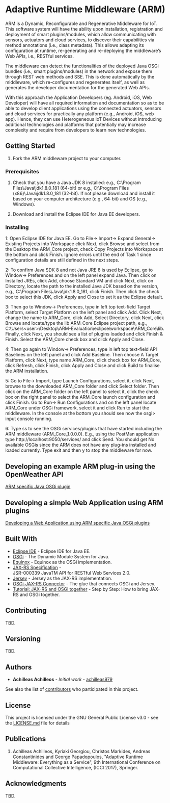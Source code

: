 # Adaptive Runtime Middleware (ARM)

ARM is a Dynamic, Reconfigurable and Regenerative Middleware for IoT. This software system will have the ability upon installation, registration and deployment of smart plugins/modules, which allow communicating with sensors, actuators and cloud services, to discover their capabilities via method annotations (i.e., class metadata). This allows adapting its configuration at runtime, re-generating and re-deploying the middleware’s Web APIs, i.e., RESTful services.

The middleware can detect the functionalities of the deployed Java OSGi bundles (i.e., smart plugins/modules) in the network and expose them through REST web methods and SSE. This is done automatically by the middleware, which re-configures and regenerates itself, as well as generates the developer documentation for the generated Web APIs. 

With this approach the Application Developers (eg. Android, iOS, Web Developer) will have all required information and documentation so as to be able to develop client applications using the connected actuators, sensors and cloud services for practically any platform (e.g., Android, iOS, web app). Hence, they can use Heterogeneous  IoT Devices without introducing additional technologies and platforms that potentially may increase complexity and require from developers to learn new technologies.

## Getting Started

1. Fork the ARM middleware project to your computer.

### Prerequisites

1. Check that you have a Java JDK 8 installed: e.g., C:\Program Files\Java\jdk1.8.0_181 (64-bit) or e.g., C:\Program Files (x86)\Java\jdk1.8.0_181 (32-bit). If not please download and install it based on your computer architecture (e.g., 64-bit) and OS (e.g., Windows).

2. Download and install the Eclipse IDE for Java EE developers.  

### Installing

1: Open Eclipse IDE for Java EE. Go to File-> Import-> Expand General-> Existing Projects into Workspace click Next, click Browse and select from the Desktop the ARM_Core project, check Copy Projects into Workspace at the bottom and click Finish. Ignore errors until the end of Task 1 since configuration details are still defined in the next steps. 

2: To confirm Java SDK 8 and not Java JRE 8 is used by Eclipse, go to Window-> Preferences and on the left panel expand Java. Then click on Installed JREs, click Add, choose Standard VM and click Next, click on Directory, locate the path to the installed Java JDK based on the version, e.g., C:\Program Files\Java\jdk1.8.0_181\, click Finish. Then click the check box to select this JDK, click Apply and Close to set it as the Eclipse default.    

3: Then go to Window-> Preferences, type in left top text-field Target Platform, select Target Platform on the left panel and click Add. Click Next, change the name to ARM_Core, click Add, Select Directory, click Next, click Browse and locate/type the lib ARM_Core Eclipse project path, e.g., C:\Users\<user>\Desktop\ARM-Evaluation\eclipse\workspace\ARM_Core\lib. Finally, click Next, you should see a list of plugins loaded and click Finish & Finish. Select the ARM_Core check box and click Apply and Close. 

4: Then go again to Window-> Preferences, type in left top text-field API Baselines on the left panel and click Add Baseline. Then choose A Target Platform, click Next, type name ARM_Core, click check box for ARM_Core, click Refresh, click Finish, click Apply and Close and click Build to finalise the ARM installation. 

5: Go to File-> Import, type Launch Configurations, select it, click Next, browse to the downloaded ARM_Core folder and click Select folder. Then click on the ARM_Core folder on the left panel to select it, click the check box on the right panel to select the ARM_Core launch configuration and click Finish. Go to Run-> Run Configurations and on the left panel locate ARM_Core under OSGi framework, select it and click Run to start the middleware. In the console at the bottom you should see now the osgi> input console running. 

6: Type ss to see the OSGi services/plugins that have started including the ARM middleware (ARM_Core_1.0.0.0). E.g., using the PostMan application type http://localhost:9050/services/ and click Send. You should get No available OSGis since the ARM does not have any plug-ins installed and loaded currently. Type exit and then y to stop the middleware for now.

## Developing an example ARM plug-in using the OpenWeather API

[ARM specific Java OSGi plugin](docs/creating-arm-plugin.md)



## Developing a simple Web Application using ARM plugins

[Developing a Web Application using ARM specific Java OSGi plugins](docs/creating-a-webapp.md)

## Built With

* [Eclipse IDE](https://www.osgi.org/) - Eclipse IDE for Java EE.
* [OSGi](https://www.osgi.org/) - The Dynamic Module System for Java.
* [Equinox](http://www.eclipse.org/equinox/) -  Equinox as the OSGi implementation.
* [JAX-RS Specification](http://download.oracle.com/otndocs/jcp/jaxrs-2_0-fr-eval-spec/index.html) - 	
JSR-000339 JavaTM API for RESTful Web Services 2.0.
* [Jersey](https://jersey.github.io/) - Jersey as the JAX-RS implementation.
* [OSGi-JAX-RS Connector](https://github.com/hstaudacher/osgi-jax-rs-connector) - The glue that connects OSGi and Jersey.
* [Tutorial: JAX-RS and OSGi together](https://eclipsesource.com/blogs/2014/02/04/step-by-step-how-to-bring-jax-rs-and-osgi-together/) - Step by Step: How to bring JAX-RS and OSGi together.

## Contributing

TBD.

## Versioning

TBD.

## Authors

* **Achilleas Achilleos** - *Initial work* - [achilleas979](https://github.com/echilleas979)

See also the list of [contributors](https://github.com/your/project/contributors) who participated in this project.

## License

This project is licensed under the GNU General Public License v3.0 - see the [LICENSE.md](LICENSE.md) file for details

## Publications
1. Achilleas Achilleos, Kyriaki Georgiou, Christos Markides, Andreas Constantinides and George Papadopoulos, "Adaptive Runtime Middleware: Everything as a Service",	9th International Conference on Computational Collective Intelligence, (ICCI 2017), Springer.

## Acknowledgments

TBD.
